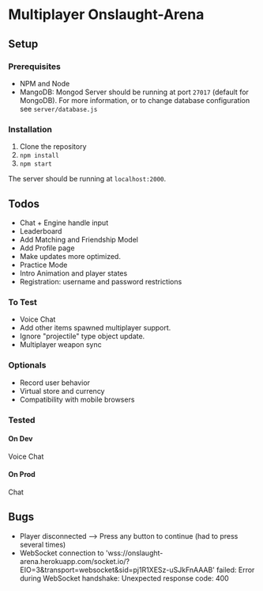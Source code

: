 # Multiplayer Onslaught-Arena

## Setup
### Prerequisites
- NPM and Node
- MangoDB: Mongod Server should be running at port `27017` (default for MongoDB). 
For more information, or to change database configuration see `server/database.js` 

### Installation
1. Clone the repository
2. `npm install`
3. `npm start`

The server should be running at `localhost:2000`.

## Todos
- Chat + Engine handle input
- Leaderboard
- Add Matching and Friendship Model
- Add Profile page
- Make updates more optimized.
- Practice Mode
- Intro Animation and player states
- Registration: username and password restrictions

### To Test
- Voice Chat 
- Add other items spawned multiplayer support.
- Ignore "projectile" type object update.
- Multiplayer weapon sync

### Optionals
- Record user behavior
- Virtual store and currency
- Compatibility with mobile browsers

### Tested
#### On Dev
Voice Chat


#### On Prod
Chat

## Bugs
- Player disconnected --> Press any button to continue (had to press several times)
- WebSocket connection to 'wss://onslaught-arena.herokuapp.com/socket.io/?EIO=3&transport=websocket&sid=pj1R1XESz-uSJkFnAAAB' failed: Error during WebSocket handshake: Unexpected response code: 400